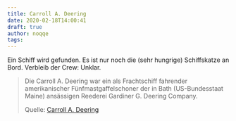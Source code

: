 ```yaml
---
title: Carroll A. Deering
date: 2020-02-18T14:00:41
draft: true
author: noqqe
tags:
---
```


Ein Schiff wird gefunden. Es ist nur noch die (sehr hungrige) Schiffskatze an Bord.
Verbleib der Crew: Unklar.

> Die Carroll A. Deering war ein als Frachtschiff fahrender amerikanischer
> Fünfmastgaffelschoner der in Bath (US-Bundesstaat Maine) ansässigen Reederei
> Gardiner G. Deering Company.
>
> Quelle: [Carroll A. Deering](https://de.wikipedia.org/wiki/Carroll_A._Deering)
